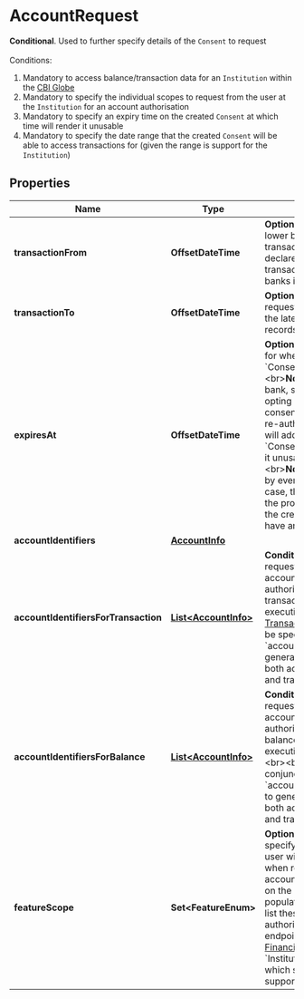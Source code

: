 

# AccountRequest

__Conditional__. Used to further specify details of the `Consent` to request <br><br>Conditions:<ol><li>Mandatory to access balance/transaction data for an `Institution` within the [CBI Globe](https://docs.yapily.com/pages/knowledge/open-banking/cbi_globe/)</li><li>Mandatory to specify the individual scopes to request from the user at the `Institution` for an account authorisation</li><li>Mandatory to specify an expiry time on the created `Consent` at which time will render it unusable</li><li>Mandatory to specify the date range that the created `Consent` will be able to access transactions for (given the range is support for the `Institution`)</li></ol>

## Properties

Name | Type | Description | Notes
------------ | ------------- | ------------- | -------------
**transactionFrom** | **OffsetDateTime** | __Optional__. Used to specify the lower bound on when to pull transaction. This should be declared when accessing transaction older than 90 days for banks in the [CBI Globe](https://docs.yapily.com/pages/knowledge/open-banking/cbi_globe/). |  [optional]
**transactionTo** | **OffsetDateTime** | __Optional__. When performing a request using the consent, this is the latest date of transaction records that can be retrieved. |  [optional]
**expiresAt** | **OffsetDateTime** | __Optional__. Used to set a hard date for when the user&#39;s associated &#x60;Consent&#x60; will expire.&lt;br&gt;&lt;br&gt;**Note**: If this supported by the bank, specifying this is property is opting out of having a long-lived consent that can be perpetually re-authorised by the user. This will add an &#x60;expiresAt&#x60; field on the &#x60;Consent&#x60; object which will render it unusable after this date.&lt;br&gt;&lt;br&gt;**Note**: This is not supported by every &#x60;Institution&#x60;. In such case, the request will not fail but the property will be ignored and the created &#x60;Consent&#x60; will not have an expiry date. |  [optional]
**accountIdentifiers** | [**AccountInfo**](AccountInfo.md) |  |  [optional]
**accountIdentifiersForTransaction** | [**List&lt;AccountInfo&gt;**](AccountInfo.md) | __Conditional__. Used to create a request for the transactions of the account specified. Once the user authorises the request, only the transactions can be obtained by executing [GET Account Transactions](./#get-account-transactions). &lt;br&gt;&lt;br&gt;This can be specified in conjunction with &#x60;accountIdentifiersForBalance&#x60; to generate a &#x60;Consent&#x60; that can both access the accounts balance and transactions. |  [optional]
**accountIdentifiersForBalance** | [**List&lt;AccountInfo&gt;**](AccountInfo.md) | __Conditional__. Used to create a request for the balance of the account specified. Once the user authorises the request, only the balance can be obtained by executing [GET Account Balances](./#get-account-balances).&lt;br&gt;&lt;br&gt; This can be specified in conjunction with &#x60;accountIdentifiersForTransaction&#x60; to generate a &#x60;Consent&#x60; that can both access the accounts balance and transactions. |  [optional]
**featureScope** | **Set&lt;FeatureEnum&gt;** | __Optional__. Used to granularly specify the set of features that the user will give their consent for when requesting access to their account information. Depending on the &#x60;Institution&#x60;, this may also populate a consent screen which list these scopes before the user authorises.&lt;br&gt;&lt;br&gt;This endpoint accepts allow all [Financial Data Features](/guides/financial-data/features/#feature-list) that the &#x60;Institution&#x60; supports.To find out which scopes an &#x60;Institution&#x60; supports, check [GET Institution](./#get-institution). |  [optional]



